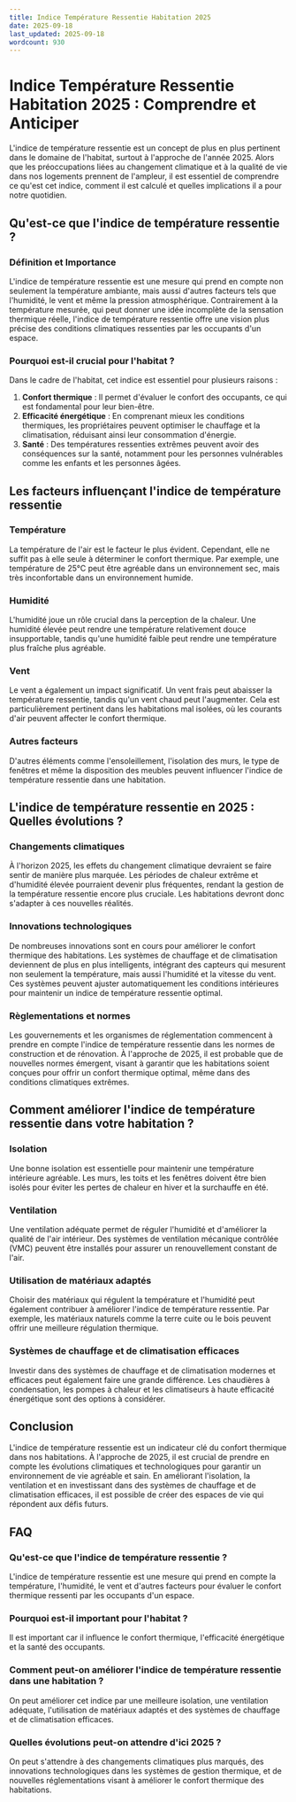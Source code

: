 ```yaml
---
title: Indice Température Ressentie Habitation 2025
date: 2025-09-18
last_updated: 2025-09-18
wordcount: 930
---
```


# Indice Température Ressentie Habitation 2025 : Comprendre et Anticiper

L'indice de température ressentie est un concept de plus en plus pertinent dans le domaine de l'habitat, surtout à l'approche de l'année 2025. Alors que les préoccupations liées au changement climatique et à la qualité de vie dans nos logements prennent de l'ampleur, il est essentiel de comprendre ce qu'est cet indice, comment il est calculé et quelles implications il a pour notre quotidien.

## Qu'est-ce que l'indice de température ressentie ?

### Définition et Importance

L'indice de température ressentie est une mesure qui prend en compte non seulement la température ambiante, mais aussi d'autres facteurs tels que l'humidité, le vent et même la pression atmosphérique. Contrairement à la température mesurée, qui peut donner une idée incomplète de la sensation thermique réelle, l'indice de température ressentie offre une vision plus précise des conditions climatiques ressenties par les occupants d'un espace.

### Pourquoi est-il crucial pour l'habitat ?

Dans le cadre de l'habitat, cet indice est essentiel pour plusieurs raisons :

1. **Confort thermique** : Il permet d'évaluer le confort des occupants, ce qui est fondamental pour leur bien-être.
2. **Efficacité énergétique** : En comprenant mieux les conditions thermiques, les propriétaires peuvent optimiser le chauffage et la climatisation, réduisant ainsi leur consommation d'énergie.
3. **Santé** : Des températures ressenties extrêmes peuvent avoir des conséquences sur la santé, notamment pour les personnes vulnérables comme les enfants et les personnes âgées.

## Les facteurs influençant l'indice de température ressentie

### Température

La température de l'air est le facteur le plus évident. Cependant, elle ne suffit pas à elle seule à déterminer le confort thermique. Par exemple, une température de 25°C peut être agréable dans un environnement sec, mais très inconfortable dans un environnement humide.

### Humidité

L'humidité joue un rôle crucial dans la perception de la chaleur. Une humidité élevée peut rendre une température relativement douce insupportable, tandis qu'une humidité faible peut rendre une température plus fraîche plus agréable.

### Vent

Le vent a également un impact significatif. Un vent frais peut abaisser la température ressentie, tandis qu'un vent chaud peut l'augmenter. Cela est particulièrement pertinent dans les habitations mal isolées, où les courants d'air peuvent affecter le confort thermique.

### Autres facteurs

D'autres éléments comme l'ensoleillement, l'isolation des murs, le type de fenêtres et même la disposition des meubles peuvent influencer l'indice de température ressentie dans une habitation.

## L'indice de température ressentie en 2025 : Quelles évolutions ?

### Changements climatiques

À l'horizon 2025, les effets du changement climatique devraient se faire sentir de manière plus marquée. Les périodes de chaleur extrême et d'humidité élevée pourraient devenir plus fréquentes, rendant la gestion de la température ressentie encore plus cruciale. Les habitations devront donc s'adapter à ces nouvelles réalités.

### Innovations technologiques

De nombreuses innovations sont en cours pour améliorer le confort thermique des habitations. Les systèmes de chauffage et de climatisation deviennent de plus en plus intelligents, intégrant des capteurs qui mesurent non seulement la température, mais aussi l'humidité et la vitesse du vent. Ces systèmes peuvent ajuster automatiquement les conditions intérieures pour maintenir un indice de température ressentie optimal.

### Règlementations et normes

Les gouvernements et les organismes de réglementation commencent à prendre en compte l'indice de température ressentie dans les normes de construction et de rénovation. À l'approche de 2025, il est probable que de nouvelles normes émergent, visant à garantir que les habitations soient conçues pour offrir un confort thermique optimal, même dans des conditions climatiques extrêmes.

## Comment améliorer l'indice de température ressentie dans votre habitation ?

### Isolation

Une bonne isolation est essentielle pour maintenir une température intérieure agréable. Les murs, les toits et les fenêtres doivent être bien isolés pour éviter les pertes de chaleur en hiver et la surchauffe en été.

### Ventilation

Une ventilation adéquate permet de réguler l'humidité et d'améliorer la qualité de l'air intérieur. Des systèmes de ventilation mécanique contrôlée (VMC) peuvent être installés pour assurer un renouvellement constant de l'air.

### Utilisation de matériaux adaptés

Choisir des matériaux qui régulent la température et l'humidité peut également contribuer à améliorer l'indice de température ressentie. Par exemple, les matériaux naturels comme la terre cuite ou le bois peuvent offrir une meilleure régulation thermique.

### Systèmes de chauffage et de climatisation efficaces

Investir dans des systèmes de chauffage et de climatisation modernes et efficaces peut également faire une grande différence. Les chaudières à condensation, les pompes à chaleur et les climatiseurs à haute efficacité énergétique sont des options à considérer.

## Conclusion

L'indice de température ressentie est un indicateur clé du confort thermique dans nos habitations. À l'approche de 2025, il est crucial de prendre en compte les évolutions climatiques et technologiques pour garantir un environnement de vie agréable et sain. En améliorant l'isolation, la ventilation et en investissant dans des systèmes de chauffage et de climatisation efficaces, il est possible de créer des espaces de vie qui répondent aux défis futurs.

## FAQ

### Qu'est-ce que l'indice de température ressentie ?

L'indice de température ressentie est une mesure qui prend en compte la température, l'humidité, le vent et d'autres facteurs pour évaluer le confort thermique ressenti par les occupants d'un espace.

### Pourquoi est-il important pour l'habitat ?

Il est important car il influence le confort thermique, l'efficacité énergétique et la santé des occupants.

### Comment peut-on améliorer l'indice de température ressentie dans une habitation ?

On peut améliorer cet indice par une meilleure isolation, une ventilation adéquate, l'utilisation de matériaux adaptés et des systèmes de chauffage et de climatisation efficaces.

### Quelles évolutions peut-on attendre d'ici 2025 ?

On peut s'attendre à des changements climatiques plus marqués, des innovations technologiques dans les systèmes de gestion thermique, et de nouvelles réglementations visant à améliorer le confort thermique des habitations.